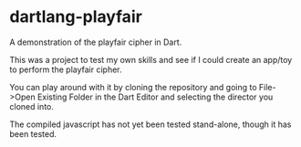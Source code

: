 dartlang-playfair
=================

A demonstration of the playfair cipher in Dart.

This was a project to test my own skills and see if I could create an app/toy to perform the playfair cipher.

You can play around with it by cloning the repository and going to File->Open Existing Folder in the Dart Editor and selecting the director you cloned into.

The compiled javascript has not yet been tested stand-alone, though it has been tested.